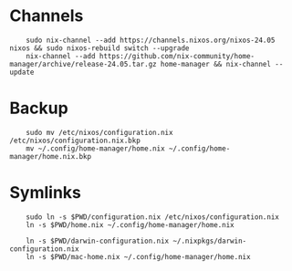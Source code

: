 # Channels
        sudo nix-channel --add https://channels.nixos.org/nixos-24.05 nixos && sudo nixos-rebuild switch --upgrade
        nix-channel --add https://github.com/nix-community/home-manager/archive/release-24.05.tar.gz home-manager && nix-channel --update

# Backup
        sudo mv /etc/nixos/configuration.nix /etc/nixos/configuration.nix.bkp
        mv ~/.config/home-manager/home.nix ~/.config/home-manager/home.nix.bkp

# Symlinks
        sudo ln -s $PWD/configuration.nix /etc/nixos/configuration.nix
        ln -s $PWD/home.nix ~/.config/home-manager/home.nix

        ln -s $PWD/darwin-configuration.nix ~/.nixpkgs/darwin-configuration.nix
        ln -s $PWD/mac-home.nix ~/.config/home-manager/home.nix
        
